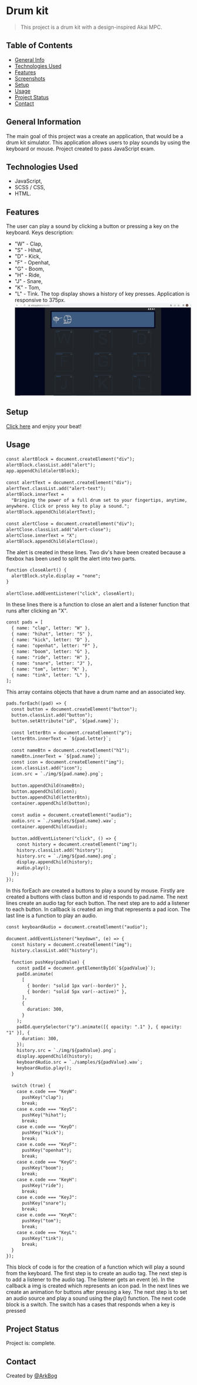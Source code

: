 # Drum kit
> This project is a drum kit with a design-inspired Akai MPC.

## Table of Contents
* [General Info](#general-information)
* [Technologies Used](#technologies-used)
* [Features](#features)
* [Screenshots](#screenshots)
* [Setup](#setup)
* [Usage](#usage)
* [Project Status](#project-status)
* [Contact](#contact)


## General Information
The main goal of this project was a create an application, that would be a drum kit simulator. This application allows users to play sounds by using the keyboard or mouse. Project created to pass JavaScript exam.


## Technologies Used
- JavaScript,
- SCSS / CSS,
- HTML.


## Features
The user can play a sound by clicking a button or pressing a key on the keyboard. Keys description:
- "W" - Clap,
- "S" - Hihat,
- "D" - Kick,
- "F" - Openhat,
- "G" - Boom,
- "H" - Ride,
- "J" - Snare,
- "K" - Tom,
- "L" - Tink.
The top display shows a history of key presses. Application is responsive to 375px.
![Example screenshot](./screenshots/1.png)


## Setup
[Click here](https://arkbog.github.io/drumkit/) and enjoy your beat!


## Usage

```
const alertBlock = document.createElement("div");
alertBlock.classList.add("alert");
app.appendChild(alertBlock);

const alertText = document.createElement("div");
alertText.classList.add("alert-text");
alertBlock.innerText =
  "Bringing the power of a full drum set to your fingertips, anytime, anywhere. Click or press key to play a sound.";
alertBlock.appendChild(alertText);

const alertClose = document.createElement("div");
alertClose.classList.add("alert-close");
alertClose.innerText = "X";
alertBlock.appendChild(alertClose);
```

The alert is created in these lines. Two div's have been created because a flexbox has been used to split the alert into two parts.

```
function closeAlert() {
  alertBlock.style.display = "none";
}

alertClose.addEventListener("click", closeAlert);
```
In these lines there is a function to close an alert and a listener function that runs after clicking an "X".

```
const pads = [
  { name: "clap", letter: "W" },
  { name: "hihat", letter: "S" },
  { name: "kick", letter: "D" },
  { name: "openhat", letter: "F" },
  { name: "boom", letter: "G" },
  { name: "ride", letter: "H" },
  { name: "snare", letter: "J" },
  { name: "tom", letter: "K" },
  { name: "tink", letter: "L" },
];
```
This array contains objects that have a drum name and an associated key.

```
pads.forEach((pad) => {
  const button = document.createElement("button");
  button.classList.add("button");
  button.setAttribute("id", `${pad.name}`);

  const letterBtn = document.createElement("p");
  letterBtn.innerText = `${pad.letter}`;

  const nameBtn = document.createElement("h1");
  nameBtn.innerText = `${pad.name}`;
  const icon = document.createElement("img");
  icon.classList.add("icon");
  icon.src = `./img/${pad.name}.png`;

  button.appendChild(nameBtn);
  button.appendChild(icon);
  button.appendChild(letterBtn);
  container.appendChild(button);

  const audio = document.createElement("audio");
  audio.src = `./samples/${pad.name}.wav`;
  container.appendChild(audio);

  button.addEventListener("click", () => {
    const history = document.createElement("img");
    history.classList.add("history");
    history.src = `./img/${pad.name}.png`;
    display.appendChild(history);
    audio.play();
  });
});
```
In this forEach are created a buttons to play a sound by mouse. Firstly are created a buttons with class button and id responds to pad.name. The next lines create an audio tag for each button. The next step are to add a listener to each button. In callback is created an img that represents a pad icon. The last line is a function to play an audio.

```
const keyboardAudio = document.createElement("audio");

document.addEventListener("keydown", (e) => {
  const history = document.createElement("img");
  history.classList.add("history");

  function pushKey(padValue) {
    const padId = document.getElementById(`${padValue}`);
    padId.animate(
      [
        { border: "solid 1px var(--border)" },
        { border: "solid 5px var(--active)" },
      ],
      {
        duration: 300,
      }
    );
    padId.querySelector("p").animate([{ opacity: ".1" }, { opacity: "1" }], {
      duration: 300,
    });
    history.src = `./img/${padValue}.png`;
    display.appendChild(history);
    keyboardAudio.src = `./samples/${padValue}.wav`;
    keyboardAudio.play();
  }

  switch (true) {
    case e.code === "KeyW":
      pushKey("clap");
      break;
    case e.code === "KeyS":
      pushKey("hihat");
      break;
    case e.code === "KeyD":
      pushKey("kick");
      break;
    case e.code === "KeyF":
      pushKey("openhat");
      break;
    case e.code === "KeyG":
      pushKey("boom");
      break;
    case e.code === "KeyH":
      pushKey("ride");
      break;
    case e.code === "KeyJ":
      pushKey("snare");
      break;
    case e.code === "KeyK":
      pushKey("tom");
      break;
    case e.code === "KeyL":
      pushKey("tink");
      break;
  }
});
```
This block of code is for the creation of a function which will play a sound from the keyboard. The first step is to create an audio tag. The next step is to add a listener to the audio tag. The listener gets an event (e). In the callback a img is created which represents an icon pad. In the next lines we create an animation for buttons after pressing a key. The next step is to set an audio source and play a sound using the play() function. The next code block is a switch. The switch has a cases that responds when a key is pressed




## Project Status
Project is: complete.


## Contact
Created by [@ArkBog](https://github.com/ArkBog)

